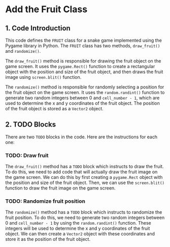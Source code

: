 # Add the Fruit Class

## 1. Code Introduction

This code defines the `FRUIT` class for a snake game implemented using the Pygame library in Python. The `FRUIT` class has two methods, `draw_fruit()` and `randomize()`.

The `draw_fruit()` method is responsible for drawing the fruit object on the game screen. It uses the `pygame.Rect()` function to create a rectangular object with the position and size of the fruit object, and then draws the fruit image using `screen.blit()` function.

The `randomize()` method is responsible for randomly selecting a position for the fruit object on the game screen. It uses the `random.randint()` function to generate two random integers between 0 and `cell_number - 1`, which are used to determine the x and y coordinates of the fruit object. The position of the fruit object is stored as a `Vector2` object.

## 2. TODO Blocks

There are two `TODO` blocks in the code. Here are the instructions for each one:

### TODO: Draw fruit

The `draw_fruit()` method has a `TODO` block which instructs to draw the fruit. To do this, we need to add code that will actually draw the fruit image on the game screen. We can do this by first creating a `pygame.Rect` object with the position and size of the fruit object. Then, we can use the `screen.blit()` function to draw the fruit image on the game screen.

### TODO: Randomize fruit position

The `randomize()` method has a `TODO` block which instructs to randomize the fruit position. To do this, we need to generate two random integers between 0 and `cell_number - 1` by using the `random.randint()` function. These integers will be used to determine the x and y coordinates of the fruit object. We can then create a `Vector2` object with these coordinates and store it as the position of the fruit object.
